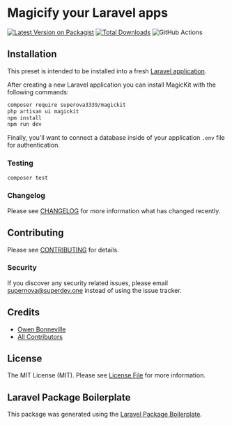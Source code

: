 # Magicify your Laravel apps

[![Latest Version on Packagist](https://img.shields.io/packagist/v/supernova3339/magickit.svg?style=flat-square)](https://packagist.org/packages/supernova3339/magickit)
[![Total Downloads](https://img.shields.io/packagist/dt/supernova3339/magickit.svg?style=flat-square)](https://packagist.org/packages/supernova3339/magickit)
![GitHub Actions](https://github.com/supernova3339/magickit/actions/workflows/main.yml/badge.svg)

## Installation

This preset is intended to be installed into a fresh [Laravel application](https://laravel.com).

After creating a new Laravel application you can install MagicKit with the following commands:

```bash
composer require superova3339/magickit
php artisan ui magickit
npm install
npm run dev
```

Finally, you'll want to connect a database inside of your application `.env` file for authentication.

### Testing

```bash
composer test
```

### Changelog

Please see [CHANGELOG](CHANGELOG.md) for more information what has changed recently.

## Contributing

Please see [CONTRIBUTING](CONTRIBUTING.md) for details.

### Security

If you discover any security related issues, please email supernova@superdev.one instead of using the issue tracker.

## Credits

-   [Owen Bonneville](https://github.com/supernova3339)
-   [All Contributors](../../contributors)

## License

The MIT License (MIT). Please see [License File](LICENSE.md) for more information.

## Laravel Package Boilerplate

This package was generated using the [Laravel Package Boilerplate](https://laravelpackageboilerplate.com).

